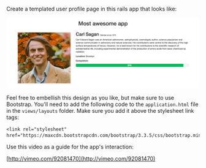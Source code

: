 Create a templated user profile page in this rails app that looks like:

![carl sagan](/public/sagan.png)

Feel free to embellish this design as you like, but make sure to use Bootstrap. You'll need to add the following code to the `application.html` file in the `views/layouts` folder. Make sure you add it above the stylesheet link tags:

    <link rel="stylesheet" href="https://maxcdn.bootstrapcdn.com/bootstrap/3.3.5/css/bootstrap.min.css">


Use this video as a guide for the app's interaction:

[http://vimeo.com/92081470](http://vimeo.com/92081470)


